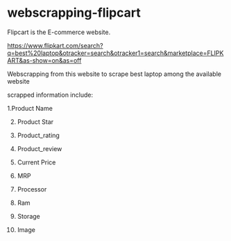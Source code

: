 # webscrapping-flipcart

Flipcart is the E-commerce website.

https://www.flipkart.com/search?q=best%20laptop&otracker=search&otracker1=search&marketplace=FLIPKART&as-show=on&as=off

Webscrapping from this website to scrape best laptop among the available website

scrapped information include:

1.Product Name

2. Product Star

3. Product_rating

4. Product_review

5. Current Price

6. MRP

7. Processor

8. Ram

9. Storage

10. Image
